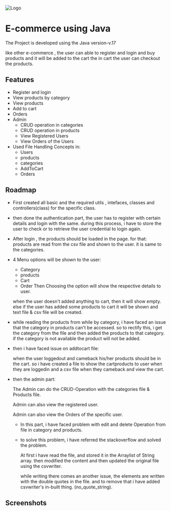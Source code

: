 
![Logo](https://th.bing.com/th/id/OIP.17Z49hdASIEoD7ez2FX_QQHaHa?pid=ImgDet&rs=1)


# E-commerce using Java

The Project is developed using the Java version-v.17


like other e-commerce , the user can able to register and login and buy products and it will be added to the cart the in cart the user can checkout the products.

    

## Features

 - Register and login
 - View products by category 
 - View products
 - Add to cart
 - Orders
 - Admin
    - CRUD operation in categories 
    - CRUD operation in products 
    - View Registered Users
    - View Orders of the Users
 - Used File Handling Concepts in:
    - Users
    - products
    - categories
    - AddToCart 
    - Orders

## Roadmap

- First created all basic and the required utils , intefaces, classes and controllers(class) for the specific class. 
- then done the authentication part, the user has to register with certain details and login with the same. during this process, i have to store the user to check or to retrieve the user credential to login again.

- After login , the products should be loaded in the page. for that: products are read from the csv file and shown to the user. it is same to the categories.

- 4 Menu options will be shown to the user:
    - Category
    - products
    - Cart 
    - Order
    Then Choosing the option will show the respective details to user.

    when the user doesn't added anything to cart, then it will show empty. else if the user has added some products to cart it will be shown and text file & csv file will be created.
- while reading the products from while by category, i have faced an issue that the category in products can't be accessed. so to rectify this, i get the category from the file and then added the products to that category. if the category is not available the product will not be added.
- then i have faced issue on addtocart file:
    
    when the user loggedout and cameback his/her products should be in the cart. so i have created a file to show the cartproducts to user when they are loggedin and a csv file when they cameback and view the cart.

- then the admin part:

    The Admin can do the CRUD-Operation with the categories file & Products file.

    Admin can also view the registered user.

    Admin can also view the Orders of the specific user.

    - In this part, i have faced problem with edit and delete Operation from file in category and products.

    - to solve this problem, i have referred the stackoverflow and solved the problem.

        At first i have read the file, and stored it in the Arraylist of String array. then modified the content and then updated the original file using the csvwriter.

        while writing there comes an another issue, the elements are written with the double quotes in the file. and to remove that i have added csvwriter's in-built thing. (no_quote_string).
        




## Screenshots



